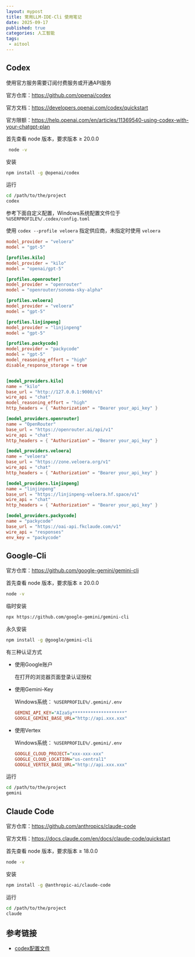 ```yaml
---
layout: mypost
title: 常用LLM-IDE-Cli 使用笔记
date: 2025-09-17
published: true
categories: 人工智能
tags: 
 - aitool
---
```


## Codex

使用官方服务需要订阅付费服务或开通API服务

官方仓库：https://github.com/openai/codex

官方文档：https://developers.openai.com/codex/quickstart

官方限额：https://help.openai.com/en/articles/11369540-using-codex-with-your-chatgpt-plan

首先查看 node 版本，要求版本 ≥ 20.0.0

```bash
 node -v
```

安装

```bash
npm install -g @openai/codex
```

运行

```bash
cd /path/to/the/project
codex
```

参考下面自定义配置，Windows系统配置文件位于 `%USERPROFILE%/.codex/config.toml`

使用 `codex --profile veloera` 指定供应商，未指定时使用 `veloera`

```toml
model_provider = "veloera"
model = "gpt-5"

[profiles.kilo]
model_provider = "kilo"
model = "openai/gpt-5"

[profiles.openrouter]
model_provider = "openrouter"
model = "openrouter/sonoma-sky-alpha"

[profiles.veloera]
model_provider = "veloera"
model = "gpt-5"

[profiles.linjinpeng]
model_provider = "linjinpeng"
model = "gpt-5"

[profiles.packycode]
model_provider = "packycode"
model = "gpt-5"
model_reasoning_effort = "high"
disable_response_storage = true


[model_providers.kilo]
name = "kilo"
base_url = "http://127.0.0.1:9000/v1"
wire_api = "chat"
model_reasoning_effort = "high"
http_headers = { "Authorization" = "Bearer your_api_key" }

[model_providers.openrouter]
name = "OpenRouter"
base_url = "https://openrouter.ai/api/v1"
wire_api = "chat"
http_headers = { "Authorization" = "Bearer your_api_key" }

[model_providers.veloera]
name = "veloera"
base_url = "https://zone.veloera.org/v1"
wire_api = "chat"
http_headers = { "Authorization" = "Bearer your_api_key" }

[model_providers.linjinpeng]
name = "linjinpeng"
base_url = "https://linjinpeng-veloera.hf.space/v1"
wire_api = "chat"
http_headers = { "Authorization" = "Bearer your_api_key" }

[model_providers.packycode]
name = "packycode"
base_url = "https://oai-api.fkclaude.com/v1"
wire_api = "responses"
env_key = "packycode"
```



## Google-Cli

官方仓库：https://github.com/google-gemini/gemini-cli

首先查看 node 版本，要求版本 ≥ 20.0.0

```bash
node -v
```

临时安装

```bash
npx https://github.com/google-gemini/gemini-cli
```

永久安装

```bash
npm install -g @google/gemini-cli
```

有三种认证方式

- 使用Google账户

  在打开的浏览器页面登录认证授权

- 使用Gemini-Key

    Windows系统： `%USERPROFILE%/.gemini/.env`

    ```ini
    GEMINI_API_KEY="AIzaSy********************"
    GOOGLE_GEMINI_BASE_URL="http://api.xxx.xxx"
    ```

- 使用Vertex

  Windows系统： `%USERPROFILE%/.gemini/.env`
  
  ```ini
  GOOGLE_CLOUD_PROJECT="xxx-xxx-xxx"
  GOOGLE_CLOUD_LOCATION="us-central1"
  GOOGLE_VERTEX_BASE_URL="http://api.xxx.xxx"
  ```
  

运行

```bash
cd /path/to/the/project
gemini
```



## Claude Code

官方仓库：https://github.com/anthropics/claude-code

官方文档：https://docs.claude.com/en/docs/claude-code/quickstart

首先查看 node 版本，要求版本 ≥ 18.0.0

```bash
node -v
```

安装

```bash
npm install -g @anthropic-ai/claude-code
```

运行

```bash
cd /path/to/the/project
claude
```



## 参考链接

- [codex配置文件](https://linux.do/t/topic/943034) 